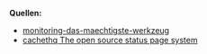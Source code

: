 **Quellen:**
* [monitoring-das-maechtigste-werkzeug](https://www.informatik-aktuell.de/entwicklung/methoden/monitoring-das-maechtigste-werkzeug-fuer-cloud-microservices-und-business.html)
* [cachethq The open source status page system](https://cachethq.io/)